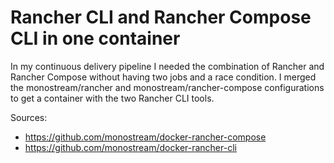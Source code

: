 Rancher CLI and Rancher Compose CLI in one container
====================================================

In my continuous delivery pipeline I needed the combination of Rancher and Rancher Compose without having two jobs and a race condition.
I merged the monostream/rancher and monostream/rancher-compose configurations to get a container with the two Rancher CLI tools.

Sources:
* https://github.com/monostream/docker-rancher-compose
* https://github.com/monostream/docker-rancher-cli
